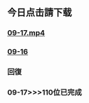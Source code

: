 
<h2><b>今日点击請下载</b></h2>



<td><h3> <a href="https://github.com/dfchunsring/drdr/blob/master/JRDJA-mp4/JRDJA_s1_09-17s.mp4?raw=true" >09-17.mp4</a><h3> </td>
<p>

<td><h3> <a href='https://github.com/dfchunsring/drdr/blob/master/Click.mp4/JRDJB_s1_1s.mp4?raw=true'>09-16</a></h3></td><p>

<h3><b>回復</b></h3>

<h3><b>09-17>>>110位已完成</b></h3
在这儿传给你文件安全吗？

